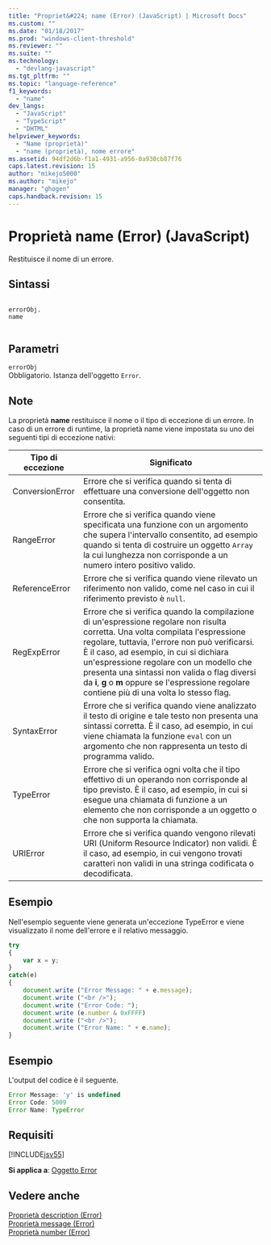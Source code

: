 ```yaml
---
title: "Propriet&#224; name (Error) (JavaScript) | Microsoft Docs"
ms.custom: ""
ms.date: "01/18/2017"
ms.prod: "windows-client-threshold"
ms.reviewer: ""
ms.suite: ""
ms.technology: 
  - "devlang-javascript"
ms.tgt_pltfrm: ""
ms.topic: "language-reference"
f1_keywords: 
  - "name"
dev_langs: 
  - "JavaScript"
  - "TypeScript"
  - "DHTML"
helpviewer_keywords: 
  - "Name (proprietà)"
  - "name (proprietà), nome errore"
ms.assetid: 94df2d6b-f1a1-4931-a956-0a930cb87f76
caps.latest.revision: 15
author: "mikejo5000"
ms.author: "mikejo"
manager: "ghogen"
caps.handback.revision: 15
---
```

# Propriet&#224; name (Error) (JavaScript)
Restituisce il nome di un errore.  
  
## Sintassi  
  
```  
  
errorObj.  
name  
  
```  
  
## Parametri  
 `errorObj`  
 Obbligatorio.  Istanza dell'oggetto `Error`.  
  
## Note  
 La proprietà **name** restituisce il nome o il tipo di eccezione di un errore.  In caso di un errore di runtime, la proprietà name viene impostata su uno dei seguenti tipi di eccezione nativi:  
  
|Tipo di eccezione|Significato|  
|-----------------------|-----------------|  
|ConversionError|Errore che si verifica quando si tenta di effettuare una conversione dell'oggetto non consentita.|  
|RangeError|Errore che si verifica quando viene specificata una funzione con un argomento che supera l'intervallo consentito,  ad esempio quando si tenta di costruire un oggetto `Array` la cui lunghezza non corrisponde a un numero intero positivo valido.|  
|ReferenceError|Errore che si verifica quando viene rilevato un riferimento non valido,  come nel caso in cui il riferimento previsto è `null`.|  
|RegExpError|Errore che si verifica quando la compilazione di un'espressione regolare non risulta corretta.  Una volta compilata l'espressione regolare, tuttavia, l'errore non può verificarsi.  È il caso, ad esempio, in cui si dichiara un'espressione regolare con un modello che presenta una sintassi non valida o flag diversi da **i**, **g** o **m** oppure se l'espressione regolare contiene più di una volta lo stesso flag.|  
|SyntaxError|Errore che si verifica quando viene analizzato il testo di origine e tale testo non presenta una sintassi corretta.  È il caso, ad esempio, in cui viene chiamata la funzione `eval` con un argomento che non rappresenta un testo di programma valido.|  
|TypeError|Errore che si verifica ogni volta che il tipo effettivo di un operando non corrisponde al tipo previsto.  È il caso, ad esempio, in cui si esegue una chiamata di funzione a un elemento che non corrisponde a un oggetto o che non supporta la chiamata.|  
|URIError|Errore che si verifica quando vengono rilevati URI \(Uniform Resource Indicator\) non validi.  È il caso, ad esempio, in cui vengono trovati caratteri non validi in una stringa codificata o decodificata.|  
  
## Esempio  
 Nell'esempio seguente viene generata un'eccezione TypeError e viene visualizzato il nome dell'errore e il relativo messaggio.  
  
```javascript  
try  
{  
    var x = y;  
}  
catch(e)  
{  
    document.write ("Error Message: " + e.message);  
    document.write ("<br />");  
    document.write ("Error Code: ");  
    document.write (e.number & 0xFFFF)  
    document.write ("<br />");  
    document.write ("Error Name: " + e.name);  
}  
```  
  
## Esempio  
 L'output del codice è il seguente.  
  
```javascript  
Error Message: 'y' is undefined  
Error Code: 5009  
Error Name: TypeError  
```  
  
## Requisiti  
 [!INCLUDE[jsv55](../../javascript/reference/includes/jsv55-md.md)]  
  
 **Si applica a**: [Oggetto Error](../../javascript/reference/error-object-javascript.md)  
  
## Vedere anche  
 [Proprietà description \(Error\)](../../javascript/reference/description-property-error-javascript.md)   
 [Proprietà message \(Error\)](../../javascript/reference/message-property-error-javascript.md)   
 [Proprietà number \(Error\)](../../javascript/reference/number-property-error-javascript.md)